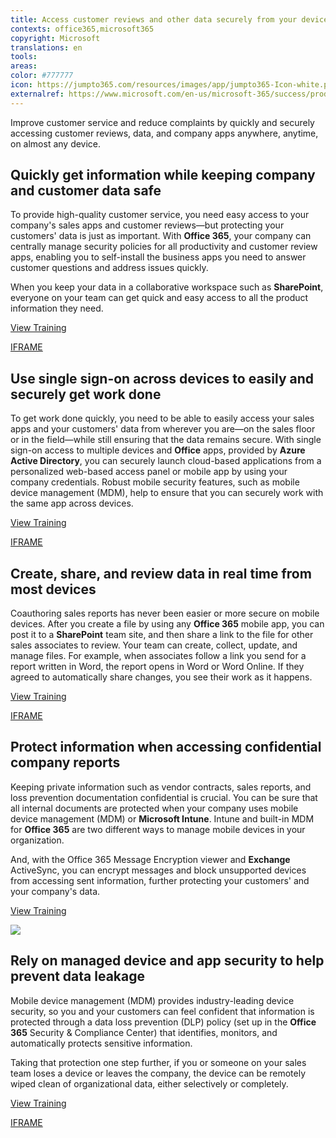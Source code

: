 ```yaml
---
title: Access customer reviews and other data securely from your device
contexts: office365,microsoft365
copyright: Microsoft
translations: en
tools: 
areas: 
color: #777777
icon: https://jumpto365.com/resources/images/app/jumpto365-Icon-white.png
externalref: https://www.microsoft.com/en-us/microsoft-365/success/productivitylibrary/access-customer-reviews-and-other-data-securely-from-your-device
---
```

Improve customer service and reduce complaints by quickly and securely accessing customer reviews, data, and company apps anywhere, anytime, on almost any device.


## Quickly get information while keeping company and customer data safe

To provide high-quality customer service, you need easy access to your company's sales apps and customer reviews—but protecting your customers' data is just as important. With **Office 365**, your company can centrally manage security policies for all productivity and customer review apps, enabling you to self-install the business apps you need to answer customer questions and address issues quickly.

When you keep your data in a collaborative workspace such as **SharePoint**, everyone on your team can get quick and easy access to all the product information they need.

[View Training](https://support.office.com/article/Set-up-Office-365-file-storage-and-sharing-7aa9cdc8-2245-4218-81ee-86fa7c35f1de)

[IFRAME](https://www.microsoft.com/en-us/videoplayer/embed/RE1TeBM)

## Use single sign-on across devices to easily and securely get work done

To get work done quickly, you need to be able to easily access your sales apps and your customers' data from wherever you are—on the sales floor or in the field—while still ensuring that the data remains secure. With single sign-on access to multiple devices and **Office** apps, provided by **Azure Active Directory**, you can securely launch cloud-based applications from a personalized web-based access panel or mobile app by using your company credentials. Robust mobile security features, such as mobile device management (MDM), help to ensure that you can securely work with the same app across devices.

[View Training](https://azure.microsoft.com/overview/what-is-azure/)

[IFRAME](https://www.microsoft.com/en-us/videoplayer/embed/RE1U9Pw)

## Create, share, and review data in real time from most devices

Coauthoring sales reports has never been easier or more secure on mobile devices. After you create a file by using any **Office 365** mobile app, you can post it to a **SharePoint** team site, and then share a link to the file for other sales associates to review. Your team can create, collect, update, and manage files. For example, when associates follow a link you send for a report written in Word, the report opens in Word or Word Online. If they agreed to automatically share changes, you see their work as it happens.

[View Training](https://support.office.com/article/Create-upload-and-share-files-in-a-document-library-98cb2ff2-c27e-42ea-b055-c2d895f8a5de)

[IFRAME](https://www.microsoft.com/en-us/videoplayer/embed/RE1Tmqp)

## Protect information when accessing confidential company reports

Keeping private information such as vendor contracts, sales reports, and loss prevention documentation confidential is crucial. You can be sure that all internal documents are protected when your company uses mobile device management (MDM) or **Microsoft Intune**. Intune and built-in MDM for **Office 365** are two different ways to manage mobile devices in your organization.

And, with the Office 365  Message Encryption viewer and **Exchange** ActiveSync, you can encrypt messages and block unsupported devices from accessing sent information, further protecting your customers' and your company's data.

[View Training](https://support.office.com/article/Choose-between-MDM-for-Office-365-and-Microsoft-Intune-c93d9ab9-efb2-4349-9b93-30c30562ee22)

![](http://img-prod-cms-rt-microsoft-com.akamaized.net/cms/api/am/imageFileData/RE1MMNL?ver=e01b)

## Rely on managed device and app security to help prevent data leakage

Mobile device management (MDM) provides industry-leading device security, so you and your customers can feel confident that information is protected through a data loss prevention (DLP) policy (set up in the **Office 365** Security & Compliance Center) that identifies, monitors, and automatically protects sensitive information.

Taking that protection one step further, if you or someone on your sales team loses a device or leaves the company, the device can be remotely wiped clean of organizational data, either selectively or completely.

[View Training](https://support.office.com/article/Manage-devices-enrolled-in-Mobile-Device-Management-in-Office-365-28dd276b-beeb-4c5b-8b22-7551186127fe)

[IFRAME](https://www.microsoft.com/en-us/videoplayer/embed/RE1TucK)

